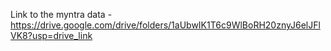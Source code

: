 Link to the myntra data - https://drive.google.com/drive/folders/1aUbwIK1T6c9WlBoRH20znyJ6elJFlVK8?usp=drive_link
